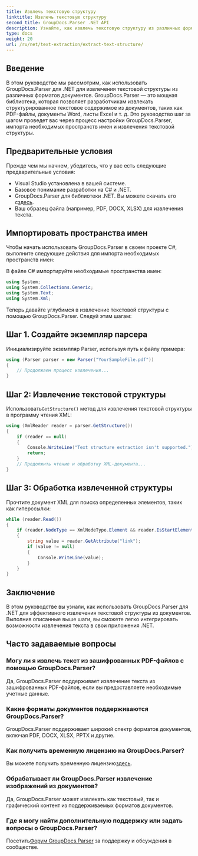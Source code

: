 ```yaml
---
title: Извлечь текстовую структуру
linktitle: Извлечь текстовую структуру
second_title: GroupDocs.Parser .NET API
description: Узнайте, как извлечь текстовую структуру из различных форматов документов с помощью GroupDocs.Parser для .NET. Пошаговое руководство с примерами кода.
type: docs
weight: 20
url: /ru/net/text-extraction/extract-text-structure/
---
```

## Введение
В этом руководстве мы рассмотрим, как использовать GroupDocs.Parser для .NET для извлечения текстовой структуры из различных форматов документов. GroupDocs.Parser — это мощная библиотека, которая позволяет разработчикам извлекать структурированное текстовое содержимое из документов, таких как PDF-файлы, документы Word, листы Excel и т. д. Это руководство шаг за шагом проведет вас через процесс настройки GroupDocs.Parser, импорта необходимых пространств имен и извлечения текстовой структуры.
## Предварительные условия
Прежде чем мы начнем, убедитесь, что у вас есть следующие предварительные условия:
- Visual Studio установлена в вашей системе.
- Базовое понимание разработки на C# и .NET.
-  GroupDocs.Parser для библиотеки .NET. Вы можете скачать его с[здесь](https://releases.groupdocs.com/parser/net/).
- Ваш образец файла (например, PDF, DOCX, XLSX) для извлечения текста.
## Импортировать пространства имен
Чтобы начать использовать GroupDocs.Parser в своем проекте C#, выполните следующие действия для импорта необходимых пространств имен:

В файле C# импортируйте необходимые пространства имен:
```csharp
using System;
using System.Collections.Generic;
using System.Text;
using System.Xml;
```
Теперь давайте углубимся в извлечение текстовой структуры с помощью GroupDocs.Parser. Следуй этим шагам:
## Шаг 1. Создайте экземпляр парсера
Инициализируйте экземпляр Parser, используя путь к файлу примера:
```csharp
using (Parser parser = new Parser("YourSampleFile.pdf"))
{
    // Продолжаем процесс извлечения...
}
```
## Шаг 2: Извлечение текстовой структуры
 Использовать`GetStructure()` метод для извлечения текстовой структуры в программу чтения XML:
```csharp
using (XmlReader reader = parser.GetStructure())
{
    if (reader == null)
    {
        Console.WriteLine("Text structure extraction isn't supported.");
        return;
    }
    // Продолжить чтение и обработку XML-документа...
}
```
## Шаг 3: Обработка извлеченной структуры
Прочтите документ XML для поиска определенных элементов, таких как гиперссылки:
```csharp
while (reader.Read())
{
    if (reader.NodeType == XmlNodeType.Element && reader.IsStartElement() && reader.Name.ToLowerInvariant() == "hyperlink")
    {
        string value = reader.GetAttribute("link");
        if (value != null)
        {
            Console.WriteLine(value);
        }
    }
}
```
## Заключение
В этом руководстве вы узнали, как использовать GroupDocs.Parser для .NET для эффективного извлечения текстовой структуры из документов. Выполнив описанные выше шаги, вы сможете легко интегрировать возможности извлечения текста в свои приложения .NET.

## Часто задаваемые вопросы
### Могу ли я извлечь текст из зашифрованных PDF-файлов с помощью GroupDocs.Parser?
Да, GroupDocs.Parser поддерживает извлечение текста из зашифрованных PDF-файлов, если вы предоставляете необходимые учетные данные.
### Какие форматы документов поддерживаются GroupDocs.Parser?
GroupDocs.Parser поддерживает широкий спектр форматов документов, включая PDF, DOCX, XLSX, PPTX и другие.
### Как получить временную лицензию на GroupDocs.Parser?
 Вы можете получить временную лицензию[здесь](https://purchase.groupdocs.com/temporary-license/).
### Обрабатывает ли GroupDocs.Parser извлечение изображений из документов?
Да, GroupDocs.Parser может извлекать как текстовый, так и графический контент из поддерживаемых форматов документов.
### Где я могу найти дополнительную поддержку или задать вопросы о GroupDocs.Parser?
 Посетить[Форум GroupDocs.Parser](https://forum.groupdocs.com/c/parser/17) за поддержку и обсуждения в сообществе.